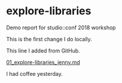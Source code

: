 # explore-libraries
Demo report for studio::conf 2018 workshop

This is the first change I do locally.

This line I added from GitHub.


[01_explore-libraries_jenny.md](01_explore-libraries_jenny.md)

I had coffee yesterday.

